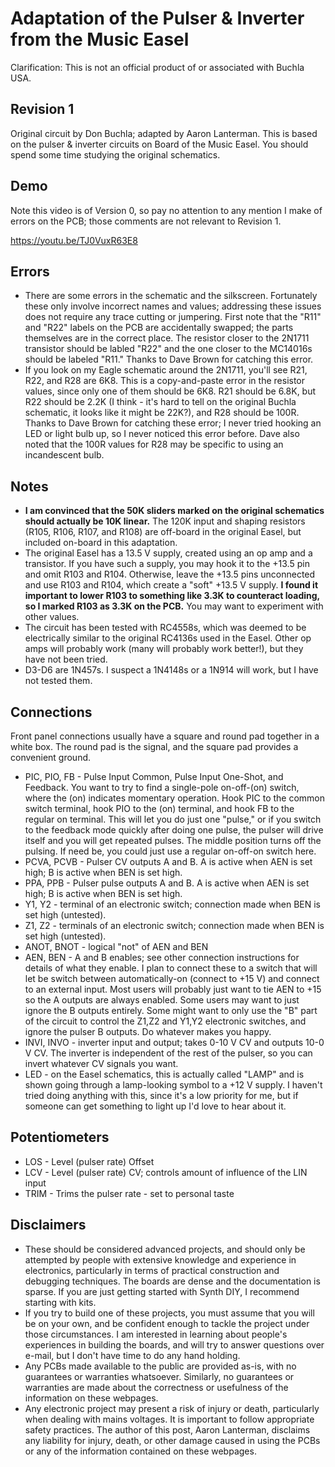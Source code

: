 # Adaptation of the Pulser & Inverter from the Music Easel

Clarification: This is not an official product of or associated with Buchla USA.

## Revision 1
Original circuit by Don Buchla; adapted by Aaron Lanterman. This is based on the pulser & inverter circuits on Board of the Music Easel. You should spend some time studying the original schematics.

## Demo
Note this video is of Version 0, so pay no attention to any mention I make of errors on the PCB; those comments are not relevant to Revision 1.

https://youtu.be/TJ0VuxR63E8

## Errors
* There are some errors in the schematic and the silkscreen. Fortunately these only involve incorrect names and values; addressing these issues does not require any trace cutting or jumpering. First note that the "R11" and "R22" labels on the PCB are accidentally swapped; the parts themselves are in the correct place. The resistor closer to the 2N1711 transistor should be labled "R22" and the one closer to the MC14016s should be labeled "R11." Thanks to Dave Brown for catching this error.
* If you look on my Eagle schematic around the 2N1711, you'll see R21, R22, and R28 are 6K8. This is a copy-and-paste error in the resistor values, since only one of them should be 6K8. R21 should be 6.8K, but R22 should be 2.2K (I think - it's hard to tell on the original Buchla schematic, it looks like it might be 22K?), and R28 should be 100R. Thanks to Dave Brown for catching these error; I never tried hooking an LED or light bulb up, so I never noticed this error before. Dave also noted that the 100R values for R28 may be specific to using an incandescent bulb.

## Notes
* **I am convinced that the 50K sliders marked on the original schematics should actually be 10K linear.** The 120K input and shaping resistors (R105, R106, R107, and R108) are off-board in the original Easel, but included on-board in this adaptation.
* The original Easel has a 13.5 V supply, created using an op amp and a transistor. If you have such a supply, you may hook it to the +13.5 pin and omit R103 and R104. Otherwise, leave the +13.5 pins unconnected and use R103 and R104, which create a "soft" +13.5 V supply. **I found it important to lower R103 to something like 3.3K to counteract loading, so I marked R103 as 3.3K on the PCB.** You may want to experiment with other values.
* The circuit has been tested with RC4558s, which was deemed to be electrically similar to the original RC4136s used in the Easel. Other op amps will probably work (many will probably work better!), but they have not been tried.
* D3-D6 are 1N457s. I suspect a 1N4148s or a 1N914 will work, but I have not tested them.

## Connections
Front panel connections usually have a square and round pad together in a white box. The round pad is the signal, and the square pad provides a convenient ground.

* PIC, PIO, FB - Pulse Input Common, Pulse Input One-Shot, and Feedback. You want to try to find a single-pole on-off-(on) switch, where the (on) indicates momentary operation. Hook PIC to the common switch terminal, hook PIO to the (on) terminal, and hook FB to the regular on terminal. This will let you do just one "pulse," or if you switch to the feedback mode quickly after doing one pulse, the pulser will drive itself and you will get repeated pulses. The middle position turns off the pulsing. If need be, you could just use a regular on-off-on switch here.
* PCVA, PCVB - Pulser CV outputs A and B. A is active when AEN is set high; B is active when BEN is set high.
* PPA, PPB - Pulser pulse outputs A and B. A is active when AEN is set high; B is active when BEN is set high.
* Y1, Y2 - terminal of an electronic switch; connection made when BEN is set high (untested).
* Z1, Z2 - terminals of an electronic switch; connection made when BEN is set high (untested).
* ANOT, BNOT - logical "not" of AEN and BEN
* AEN, BEN - A and B enables; see other connection instructions for details of what they enable. I plan to connect these to a switch that will let be switch between automatically-on (connect to +15 V) and connect to an external input. Most users will probably just want to tie AEN to +15 so the A outputs are always enabled. Some users may want to just ignore the B outputs entirely. Some might want to only use the "B" part of the circuit to control the Z1,Z2 and Y1,Y2 electronic switches, and ignore the pulser B outputs. Do whatever makes you happy.
* INVI, INVO - inverter input and output; takes 0-10 V CV and outputs 10-0 V CV. The inverter is independent of the rest of the pulser, so you can invert whatever CV signals you want.
* LED - on the Easel schematics, this is actually called "LAMP" and is shown going through a lamp-looking symbol to a +12 V supply. I haven't tried doing anything with this, since it's a low priority for me, but if someone can get something to light up I'd love to hear about it.

## Potentiometers
* LOS - Level (pulser rate) Offset
* LCV - Level (pulser rate) CV; controls amount of influence of the LIN input
* TRIM - Trims the pulser rate - set to personal taste

## Disclaimers
* These should be considered advanced projects, and should only be attempted by people with extensive knowledge and experience in electronics, particularly in terms of practical construction and debugging techniques. The boards are dense and the documentation is sparse. If you are just getting started with Synth DIY, I recommend starting with kits.
* If you try to build one of these projects, you must assume that you will be on your own, and be confident enough to tackle the project under those circumstances. I am interested in learning about people's experiences in building the boards, and will try to answer questions over e-mail, but I don't have time to do any hand holding.
* Any PCBs made available to the public are provided as-is, with no guarantees or warranties whatsoever. Similarly, no guarantees or warranties are made about the correctness or usefulness of the information on these webpages.
* Any electronic project may present a risk of injury or death, particularly when dealing with mains voltages. It is important to follow appropriate safety practices. The author of this post, Aaron Lanterman, disclaims any liability for injury, death, or other damage caused in using the PCBs or any of the information contained on these webpages.
